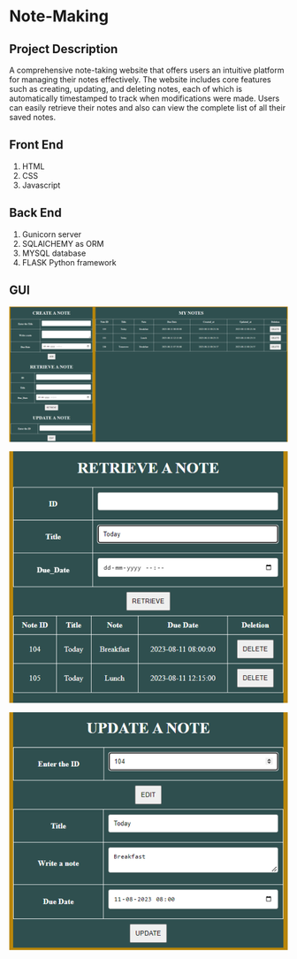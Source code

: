 # Note-Making

## Project Description
A comprehensive note-taking website that offers users an intuitive platform for managing their notes effectively. The website includes core features such as creating, updating, and deleting notes, each of which is automatically timestamped to track when modifications were made. Users can easily retrieve their notes and also can view the complete list of all their saved notes.

## Front End
1. HTML
2. CSS
3. Javascript

## Back End

1. Gunicorn server
2. SQLAlCHEMY as ORM 
3. MYSQL database
4. FLASK Python framework

## GUI

![myNotes](https://github.com/TM153/Note-Making/blob/main/Images/myNotes.png)

![Retrieve_notes](https://github.com/TM153/Note-Making/blob/main/Images/Retrieve.png)

![Update_note](https://github.com/TM153/Note-Making/blob/main/Images/Update.png)
